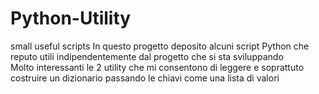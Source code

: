 # Python-Utility
small useful scripts
In questo progetto deposito alcuni script Python che reputo utili indipendentemente dal progetto che si sta sviluppando  
Molto interessanti le 2 utility che mi consentono di leggere e soprattuto costruire un dizionario passando le chiavi come una lista di valori  
